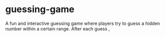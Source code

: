 # guessing-game
A fun and interactive guessing game where players try to guess a hidden number within a certain range. After each guess ,
